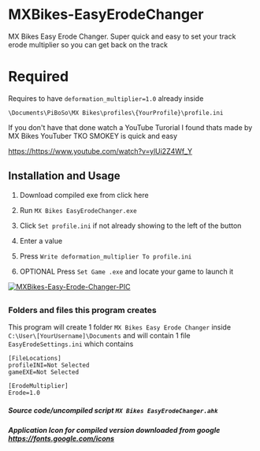 # MXBikes-EasyErodeChanger
MX Bikes Easy Erode Changer. Super quick and easy to set your track erode multiplier so you can get back on the track

# Required
Requires to have ```deformation_multiplier=1.0``` already inside 

```\Documents\PiBoSo\MX Bikes\profiles\{YourProfile}\profile.ini```

If you don't have that done watch a
YouTube Turorial I found thats made by MX Bikes YouTuber TKO SMOKEY is quick and easy
<p><a href="/https://www.youtube.com/watch?v=ylUi2Z4Wf_Y title="title">https://https://www.youtube.com/watch?v=ylUi2Z4Wf_Y</a></p>


## Installation and Usage
1) Download compiled exe from click here

2) Run ```MX Bikes EasyErodeChanger.exe``` 

3) Click ``Set profile.ini`` if not already showing to the left of the button

4) Enter a value

5) Press ```Write deformation_multiplier To profile.ini```

6) OPTIONAL Press ```Set Game .exe``` and locate your game to launch it 

<a href="https://ibb.co/ZGdLD1R"><img src="https://i.ibb.co/ZGdLD1R/MXBikes-Easy-Erode-Changer-PIC.png" alt="MXBikes-Easy-Erode-Changer-PIC" border="0"></a>


##
### Folders and files this program creates
This program will create 1 folder ```MX Bikes Easy Erode Changer``` inside ```C:\User\[YourUsername]\Documents``` and will contain 1 file ```EasyErodeSettings.ini``` which contains
```
[FileLocations]
profileINI=Not Selected
gameEXE=Not Selected

[ErodeMultiplier]
Erode=1.0
```
##### Source code/uncompiled script ```MX Bikes EasyErodeChanger.ahk```
##### Application Icon for compiled version downloaded from google https://fonts.google.com/icons
